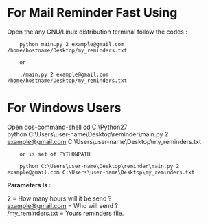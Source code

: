 <H1>For Mail Reminder Fast Using</H1>

Open the any GNU/Linux distribution terminal follow the codes :

        python main.py 2 example@gmail.com /home/hostname/Desktop/my_reminders.txt
        
        or
        
        ./main.py 2 example@gmail.com /home/hostname/Desktop/my_reminders.txt


<h1>For Windows Users</h1>

Open dos-command-shell 
        cd C:\Python27\
        python C:\Users\user-name\Desktop\reminder\main.py 2 example@gmail.com C:\Users\user-name\Desktop\my_reminders.txt
        
        or is set of PYTHONPATH 
        
        python C:\Users\user-name\Desktop\reminder\main.py 2 example@gmail.com C:\Users\user-name\Desktop\my_reminders.txt

<strong>Parameters Is :</strong><br>

2 = How many hours will it be send ? <br>
example@gmail.com = Who will send ?<br>
/my_reminders.txt = Yours reminders file.<br>
